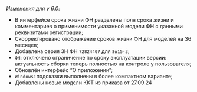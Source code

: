 _Изменения для v 6.0_:
- В интерфейсе срока жизни ФН разделены поля срока жизни и комментариев о применимости указанной модели ФН с данными реквизитами регистрации;
- Скорректировано отображение сроков жизни ФН для моделей на 36 месяцев;
- Добавлена серия ЗН ФН `72824407` для `Эв15-3`;
- `ФН`: отключено ограничение по сроку эксплуатации версии: актуальность сборки теперь полностью на контроле у пользователя;
- Обновлён интерфейс “О приложении”;
- `Windows`: подсказки выполнены в более компактном варианте;
- Добавлены новые модели ККТ из приказа от 27.09.24
